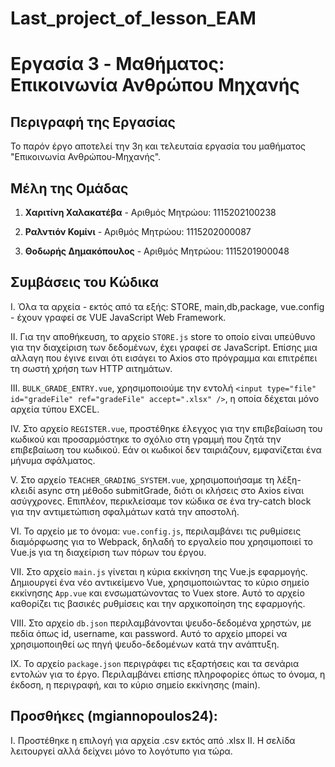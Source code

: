 # Last_project_of_lesson_EAM

# Εργασία 3 - Mαθήματος: Επικοινωνία Ανθρώπου Μηχανής

## Περιγραφή της Εργασίας

Το παρόν έργο αποτελεί την 3η και τελευταία εργασία του μαθήματος "Επικοινωνία Ανθρώπου-Μηχανής".

## Μέλη της Ομάδας

1. **Χαριτίνη Χαλακατέβα** - Αριθμός Μητρώου: 1115202100238

2. **Ραλντιόν Κομίνι** - Αριθμός Μητρώου: 1115202000087

3. **Θοδωρής Δημακόπουλος** - Αριθμός Μητρώου: 1115201900048

## Συμβάσεις του Κώδικα

I. Όλα τα αρχεία - εκτός από τα εξής: STORE, main,db,package, vue.config - έχουν γραφεί σε VUE JavaScript Web Framework.

II. Για την αποθήκευση, το αρχείο `STORE.js` store το οποίο είναι υπεύθυνο για την διαχείριση των δεδομένων, έχει γραφεί σε JavaScript. Επίσης μια αλλαγη που έγινε ειναι ότι εισάγει το Axios στο πρόγραμμα και επιτρέπει τη σωστή χρήση των HTTP αιτημάτων.

III. `BULK_GRADE_ENTRY.vue`, χρησιμοποιούμε την εντολή `<input type="file" id="gradeFile" ref="gradeFile" accept=".xlsx" />`, η οποία δέχεται μόνο αρχεία τύπου EXCEL.

IV. Στο αρχείο `REGISTER.vue`, προστέθηκε έλεγχος για την επιβεβαίωση του κωδικού και προσαρμόστηκε το σχόλιο στη γραμμή που ζητά την επιβεβαίωση του κωδικού. Εάν οι κωδικοί δεν ταιριάζουν, εμφανίζεται ένα μήνυμα σφάλματος.

V. Στο αρχείο `TEACHER_GRADING_SYSTEM.vue`, χρησιμοποιήσαμε τη λέξη-κλειδί async στη μέθοδο submitGrade, διότι οι κλήσεις στο Axios είναι ασύγχρονες. Επιπλέον, περικλείσαμε τον κώδικα σε ένα try-catch block για την αντιμετώπιση σφαλμάτων κατά την αποστολή.

VI. Το αρχείο με το όνομα: `vue.config.js`, περιλαμβάνει τις ρυθμίσεις διαμόρφωσης για το Webpack, δηλαδή το εργαλείο που χρησιμοποιεί το Vue.js για τη διαχείριση των πόρων του έργου.

VII. Στο αρχείο `main.js` γίνεται η κύρια εκκίνηση της Vue.js εφαρμογής. Δημιουργεί ένα νέο αντικείμενο Vue, χρησιμοποιώντας το κύριο σημείο εκκίνησης `App.vue` και ενσωματώνοντας το Vuex store. Αυτό το αρχείο καθορίζει τις βασικές ρυθμίσεις και την αρχικοποίηση της εφαρμογής.

VIII. Στο αρχείο `db.json` περιλαμβάνονται ψευδο-δεδομένα χρηστών, με πεδία όπως id, username, και password. Αυτό το αρχείο μπορεί να χρησιμοποιηθεί ως πηγή ψευδο-δεδομένων κατά την ανάπτυξη.

IX. Το αρχείο `package.json` περιγράφει τις εξαρτήσεις και τα σενάρια εντολών για το έργο. Περιλαμβάνει επίσης πληροφορίες όπως το όνομα, η έκδοση, η περιγραφή, και το κύριο σημείο εκκίνησης (main).


## Προσθήκες (mgiannopoulos24):

Ι. Προστέθηκε η επιλογή για αρχεία .csv εκτός από .xlsx
II. Η σελίδα λειτουργεί αλλά δείχνει μόνο το λογότυπο για τώρα.
